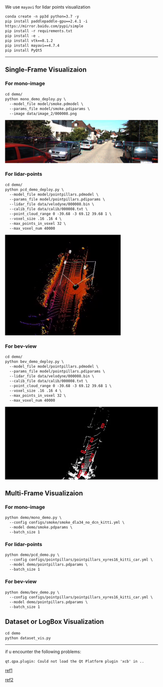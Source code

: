 We use `mayavi` for lidar points visualization
```
conda create -n pp3d python=3.7 -y
pip install paddlepaddle-gpu==2.4.1 -i https://mirror.baidu.com/pypi/simple
pip install -r requirements.txt
pip install -e .
pip install vtk==8.1.2
pip install mayavi==4.7.4
pip install PyQt5
```
---
## Single-Frame Visualizaion
### For mono-image
```
cd demo/
python mono_demo_deploy.py \
  --model_file model/smoke.pdmodel \
  --params_file model/smoke.pdiparams \
  --image data/image_2/000008.png
```
![](img/mono.png)
### For lidar-points
```
cd demo/
python pcd_demo_deploy.py \
  --model_file model/pointpillars.pdmodel \
  --params_file model/pointpillars.pdiparams \
  --lidar_file data/velodyne/000008.bin \
  --calib_file data/calib/000008.txt \
  --point_cloud_range 0 -39.68 -3 69.12 39.68 1 \
  --voxel_size .16 .16 4 \
  --max_points_in_voxel 32 \
  --max_voxel_num 40000
```
![](img/pc.png)
### For bev-view
```
cd demo/
python bev_demo_deploy.py \
  --model_file model/pointpillars.pdmodel \
  --params_file model/pointpillars.pdiparams \
  --lidar_file data/velodyne/000008.bin \
  --calib_file data/calib/000008.txt \
  --point_cloud_range 0 -39.68 -3 69.12 39.68 1 \
  --voxel_size .16 .16 4 \
  --max_points_in_voxel 32 \
  --max_voxel_num 40000
```
![](img/bev.png)
## Multi-Frame Visualizaion
### For mono-image
```
python demo/mono_demo.py \
  --config configs/smoke/smoke_dla34_no_dcn_kitti.yml \
  --model demo/smoke.pdparams \
  --batch_size 1
```
### For lidar-points
```
python demo/pcd_demo.py \
  --config configs/pointpillars/pointpillars_xyres16_kitti_car.yml \
  --model demo/pointpillars.pdparams \
  --batch_size 1
```
### For bev-view
```
python demo/bev_demo.py \
  --config configs/pointpillars/pointpillars_xyres16_kitti_car.yml \
  --model demo/pointpillars.pdparams \
  --batch_size 1
```

## Dataset or LogBox Visualization
```
cd demo
python dataset_vis.py
```

---
if u encounter the following problems:

`qt.qpa.plugin: Could not load the Qt Platform plugin 'xcb' in ..`

[ref1](https://blog.csdn.net/qq_39938666/article/details/120452028?spm=1001.2101.3001.6650.2&utm_medium=distribute.pc_relevant.none-task-blog-2%7Edefault%7ECTRLIST%7ERate-2-120452028-blog-112303826.pc_relevant_3mothn_strategy_recovery&depth_1-utm_source=distribute.pc_relevant.none-task-blog-2%7Edefault%7ECTRLIST%7ERate-2-120452028-blog-112303826.pc_relevant_3mothn_strategy_recovery&utm_relevant_index=3)

[ref2](https://blog.csdn.net/weixin_41794514/article/details/128578166?spm=1001.2101.3001.6650.3&utm_medium=distribute.pc_relevant.none-task-blog-2%7Edefault%7EYuanLiJiHua%7EPosition-3-128578166-blog-119480436.pc_relevant_landingrelevant&depth_1-utm_source=distribute.pc_relevant.none-task-blog-2%7Edefault%7EYuanLiJiHua%7EPosition-3-128578166-blog-119480436.pc_relevant_landingrelevant)
